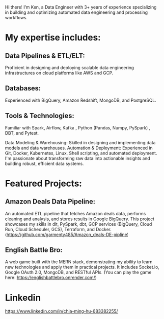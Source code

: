 Hi there! I'm Ken, a Data Engineer with 3+ years of experience specializing in building and optimizing automated data engineering and processing workflows.

# My expertise includes:

## Data Pipelines & ETL/ELT: 
Proficient in designing and deploying scalable data engineering infrastructures on cloud platforms like AWS and GCP.
## Databases:
Experienced with BigQuery, Amazon Redshift, MongoDB, and PostgreSQL.
## Tools & Technologies: 
Familiar with Spark, Airflow, Kafka , Python (Pandas, Numpy, PySpark) , DBT, and Pytest.


Data Modeling & Warehousing: Skilled in designing and implementing data models and data warehouses.
Automation & Deployment: Experienced in Git, Docker, Kubernetes, Linux, Shell scripting, and automated deployment.
I'm passionate about transforming raw data into actionable insights and building robust, efficient data systems.

# Featured Projects:

## Amazon Deals Data Pipeline: 
An automated ETL pipeline that fetches Amazon deals data, performs cleaning and analysis, and stores results in Google BigQuery. This project showcases my skills in dlt, PySpark, dbt, GCP services (BigQuery, Cloud Run, Cloud Scheduler, GCS), Terraform, and Docker. (https://github.com/garmenty485/Amazon_deals-DE-pipline)

## English Battle Bro: 
A web game built with the MERN stack, demonstrating my ability to learn new technologies and apply them in practical projects. It includes Socket.io, Google OAuth 2.0, MongoDB, and RESTful APIs. 
(You can play the game here: https://englishbattlebro.onrender.com/)


# Linkedin
https://www.linkedin.com/in/chia-ming-hu-683382255/
